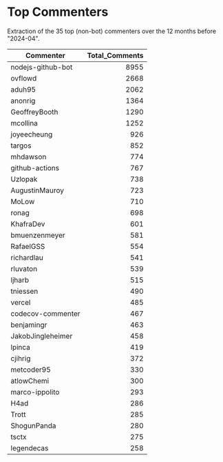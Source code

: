 # Top Commenters

Extraction of the 35 top (non-bot) commenters 
over the 12 months before "2024-04".


| Commenter         | Total_Comments |
| ----------------- | -------------: |
| nodejs-github-bot |           8955 |
| ovflowd           |           2668 |
| aduh95            |           2062 |
| anonrig           |           1364 |
| GeoffreyBooth     |           1290 |
| mcollina          |           1252 |
| joyeecheung       |            926 |
| targos            |            852 |
| mhdawson          |            774 |
| github-actions    |            767 |
| Uzlopak           |            738 |
| AugustinMauroy    |            723 |
| MoLow             |            710 |
| ronag             |            698 |
| KhafraDev         |            601 |
| bmuenzenmeyer     |            581 |
| RafaelGSS         |            554 |
| richardlau        |            541 |
| rluvaton          |            539 |
| ljharb            |            515 |
| tniessen          |            490 |
| vercel            |            485 |
| codecov-commenter |            467 |
| benjamingr        |            463 |
| JakobJingleheimer |            458 |
| lpinca            |            419 |
| cjihrig           |            372 |
| metcoder95        |            330 |
| atlowChemi        |            300 |
| marco-ippolito    |            293 |
| H4ad              |            286 |
| Trott             |            285 |
| ShogunPanda       |            280 |
| tsctx             |            275 |
| legendecas        |            258 |
